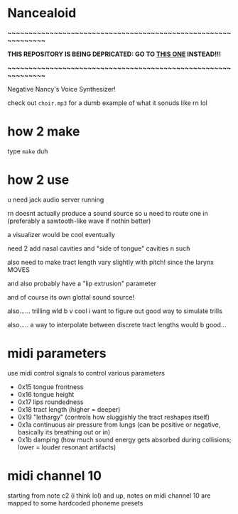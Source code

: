 # Nancealoid

**~~~~~~~~~~~~~~~~~~~~~~~~~~~~~~~~~~~~~~~~~~~~~~~~~~~~~~~~~~~~~~**

**THIS REPOSITORY IS BEING DEPRICATED: GO TO [THIS ONE](https://github.com/MegaLoler/Nanceloid) INSTEAD!!!**

**~~~~~~~~~~~~~~~~~~~~~~~~~~~~~~~~~~~~~~~~~~~~~~~~~~~~~~~~~~~~~~**

Negative Nancy's Voice Synthesizer!

check out `choir.mp3` for a dumb example of what it sonuds like rn lol

# how 2 make

type `make` duh

# how 2 use

u need jack audio server running

rn doesnt actually produce a sound source so u need to route one in (preferably a sawtooth-like wave if nothin better)

a visualizer would be cool eventually

need 2 add nasal cavities and "side of tongue" cavities n such

also need to make tract length vary slightly with pitch! since the larynx MOVES

and also probably have a "lip extrusion" parameter

and of course its own glottal sound source!

also...... trilling wld b v cool i want to figure out good way to simulate trills

also..... a way to interpolate between discrete tract lengths would b good... 

# midi parameters

use midi control signals to control various parameters

- 0x15 tongue frontness
- 0x16 tongue height
- 0x17 lips roundedness
- 0x18 tract length (higher = deeper)
- 0x19 "lethargy" (controls how sluggishly the tract reshapes itself)
- 0x1a continuous air pressure from lungs (can be positive or negative, basically its breathing out or in)
- 0x1b damping (how much sound energy gets absorbed during collisions; lower = louder resonant artifacts)

# midi channel 10

starting from note c2 (i think lol) and up, notes on midi channel 10 are mapped to some hardcoded phoneme presets
